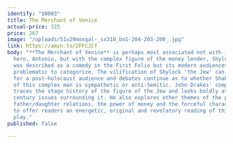```yaml
---
identify: "$0003"
title: The Merchant of Venice
actual-price: 325
price: 267
image: "/uploads/51u29moxqal-_sx310_bo1-204-203-200_.jpg"
link: https://amzn.to/2FFCJCf
body: "**The Merchant of Venice** is perhaps most associated not with its titular
  hero, Antonio, but with the complex figure of the money lender, Shylock. The play
  was described as a comedy in the First Folio but its modern audiences find it more
  problematic to categorize. The vilification of Shylock 'the Jew' can be very uncomfortable
  for a post-holocaust audience and debates continue as to whether Shakespeare's portrayal
  of this complex man is sympathetic or anti-Semitic. John Drakes' comprehensive introduction
  traces the stage history of the figure of the Jew and looks boldly at twenty-first
  century issues surrounding it. He also explores other themes of the play such as
  father/daughter relations, the power of money and the forceful character of Portia,
  to offer readers an energetic, original and revelatory reading of this challenging
  play."
published: false

---
```

